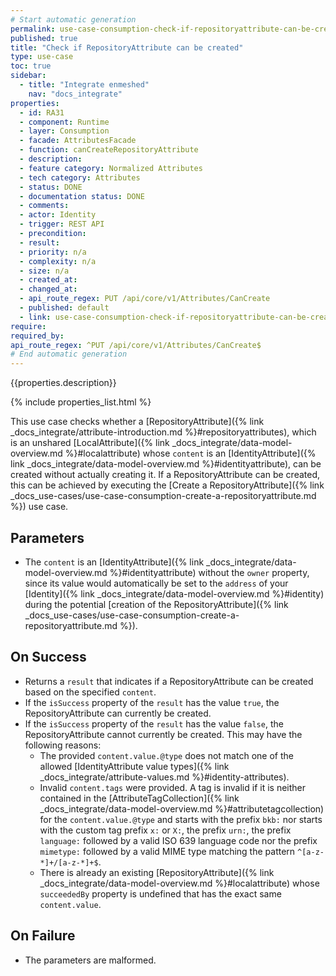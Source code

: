 ```yaml
---
# Start automatic generation
permalink: use-case-consumption-check-if-repositoryattribute-can-be-created
published: true
title: "Check if RepositoryAttribute can be created"
type: use-case
toc: true
sidebar:
  - title: "Integrate enmeshed"
    nav: "docs_integrate"
properties:
  - id: RA31
  - component: Runtime
  - layer: Consumption
  - facade: AttributesFacade
  - function: canCreateRepositoryAttribute
  - description:
  - feature category: Normalized Attributes
  - tech category: Attributes
  - status: DONE
  - documentation status: DONE
  - comments:
  - actor: Identity
  - trigger: REST API
  - precondition:
  - result:
  - priority: n/a
  - complexity: n/a
  - size: n/a
  - created_at:
  - changed_at:
  - api_route_regex: PUT /api/core/v1/Attributes/CanCreate
  - published: default
  - link: use-case-consumption-check-if-repositoryattribute-can-be-created
require:
required_by:
api_route_regex: ^PUT /api/core/v1/Attributes/CanCreate$
# End automatic generation
---
```


{{properties.description}}

{% include properties_list.html %}

This use case checks whether a [RepositoryAttribute]({% link _docs_integrate/attribute-introduction.md %}#repositoryattributes), which is an unshared [LocalAttribute]({% link _docs_integrate/data-model-overview.md %}#localattribute) whose `content` is an [IdentityAttribute]({% link _docs_integrate/data-model-overview.md %}#identityattribute), can be created without actually creating it.
If a RepositoryAttribute can be created, this can be achieved by executing the [Create a RepositoryAttribute]({% link _docs_use-cases/use-case-consumption-create-a-repositoryattribute.md %}) use case.

## Parameters

- The `content` is an [IdentityAttribute]({% link _docs_integrate/data-model-overview.md %}#identityattribute) without the `owner` property, since its value would automatically be set to the `address` of your [Identity]({% link _docs_integrate/data-model-overview.md %}#identity) during the potential [creation of the RepositoryAttribute]({% link _docs_use-cases/use-case-consumption-create-a-repositoryattribute.md %}).

## On Success

- Returns a `result` that indicates if a RepositoryAttribute can be created based on the specified `content`.
- If the `isSuccess` property of the `result` has the value `true`, the RepositoryAttribute can currently be created.
- If the `isSuccess` property of the `result` has the value `false`, the RepositoryAttribute cannot currently be created. This may have the following reasons:
  - The provided `content.value.@type` does not match one of the allowed [IdentityAttribute value types]({% link _docs_integrate/attribute-values.md %}#identity-attributes).
  - Invalid `content.tags` were provided. A tag is invalid if it is neither contained in the [AttributeTagCollection]({% link _docs_integrate/data-model-overview.md %}#attributetagcollection) for the `content.value.@type` and starts with the prefix `bkb:` nor starts with the custom tag prefix `x:` or `X:`, the prefix `urn:`, the prefix `language:` followed by a valid ISO 639 language code nor the prefix `mimetype:` followed by a valid MIME type matching the pattern `^[a-z-*]+/[a-z-*]+$`.
  - There is already an existing [RepositoryAttribute]({% link _docs_integrate/data-model-overview.md %}#localattribute) whose `succeededBy` property is undefined that has the exact same `content.value`.

## On Failure

- The parameters are malformed.
